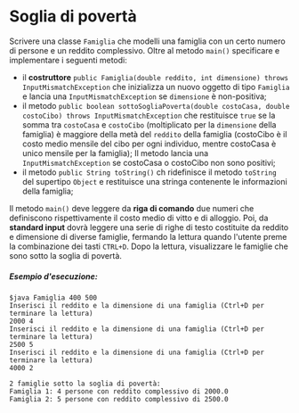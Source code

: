 # Soglia di povertà

Scrivere una classe `Famiglia` che modelli una famiglia con un certo numero di persone e un reddito complessivo. Oltre al metodo `main()` specificare e implementare i seguenti metodi:
* il **costruttore** `public Famiglia(double reddito, int dimensione) throws InputMismatchException` che inizializza un nuovo oggetto di tipo `Famiglia` e lancia una `InputMismatchException` se `dimensione` è non-positiva;
* il metodo `public boolean sottoSogliaPoverta(double costoCasa, double costoCibo) throws InputMismatchException` che restituisce `true` se la somma tra `costoCasa` e `costoCibo` (moltiplicato per la `dimensione` della famiglia) è maggiore della metà del `reddito` della famiglia (costoCibo è il costo medio mensile del cibo per ogni individuo, mentre costoCasa è unico mensile per la famiglia); Il metodo lancia una `InputMismatchException` se costoCasa o costoCibo non sono positivi;
* il metodo `public String toString()` ch ridefinisce il metodo `toString` del supertipo `Object` e restituisce una stringa contenente le informazioni della famiglia;

Il metodo `main()` deve leggere da **riga di comando** due numeri che definiscono rispettivamente il costo medio di vitto e di alloggio. Poi, da **standard input** dovrà leggere una serie di righe di testo costituite da reddito e dimensione di diverse famiglie, fermando la lettura quando l'utente preme la combinazione dei tasti `CTRL+D`. Dopo la lettura, visualizzare le famiglie che sono sotto la soglia di povertà.


##### Esempio d'esecuzione:

```text
$java Famiglia 400 500
Inserisci il reddito e la dimensione di una famiglia (Ctrl+D per terminare la lettura)
2000 4
Inserisci il reddito e la dimensione di una famiglia (Ctrl+D per terminare la lettura)
2500 5
Inserisci il reddito e la dimensione di una famiglia (Ctrl+D per terminare la lettura)
4000 2

2 famiglie sotto la soglia di povertà:
Famiglia 1: 4 persone con reddito complessivo di 2000.0
Famiglia 2: 5 persone con reddito complessivo di 2500.0
```
